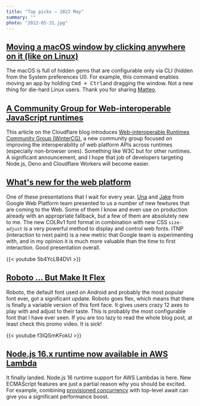 ```yaml
---
title: "Top picks — 2022 May"
summary: ""
photo: "2022-05-31.jpg"
---
```


## [Moving a macOS window by clicking anywhere on it (like on Linux)](https://mmazzarolo.com/blog/2022-04-16-drag-window-by-clicking-anywhere-on-macos/)

The macOS is full of hidden gems that are configurable only via CLI (hidden from the System preferences UI). For example, this command enables moving an app by holding <kbd>Cmd + Ctrl</kbd>and dragging the window. Not a new thing for die-hard Linux users. Thank you for sharing [Matteo](https://twitter.com/mazzarolomatteo).

## [A Community Group for Web-interoperable JavaScript runtimes](https://blog.cloudflare.com/introducing-the-wintercg/)

This article on the Cloudflare blog introduces [Web-interoperable Runtimes Community Group (WinterCG)](https://wintercg.org), a new community group focused on improving the interoperability of web platform APIs across runtimes (especially non-browser ones). Something like W3C but for other runtimes. A significant announcement, and I hope that job of developers targeting Node.js, Deno and Cloudflare Workers will become easier.

## [What's new for the web platform](https://youtu.be/5b4YcLB4DVI)

One of these presentations that I wait for every year. [Una](https://twitter.com/Una) and [Jake](https://twitter.com/jaffathecake) from Google Web Platform team presented to us a number of new fewtures that are coming to the Web. Some of them I know and even use on production already with an appropriate fallback, but a few of them are absolutely new to me. The new COLRv1 font format in combination with new CSS `size-adjust` is a very powerful method to display and control web fonts. ITNP (interaction to next paint) is a new metric that Google team is experimenting with, and in my opinion it is much more valuable than the time to first interaction. Good presentation overall.

{{< youtube 5b4YcLB4DVI >}}

## [Roboto … But Make It Flex](https://material.io/blog/roboto-flex)

Roboto, the default font used on Android and probably the most popular font ever, got a significant update. Roboto goes flex, which means that there is finally a variable version of this font face. It gives users crazy 12 axes to play with and adjust to their taste. This is probably the most configurable font that I have ever seen. If you are too lazy to read the whole blog post, at least check this promo video. It is sick!

{{< youtube f3IQSmKFokU >}}

## [Node.js 16.x runtime now available in AWS Lambda](https://aws.amazon.com/blogs/compute/node-js-16-x-runtime-now-available-in-aws-lambda/)

It finally landed. Node.js 16 runtime support for AWS Lambdas is here. New ECMAScript features are just a partial reason why you should be excited. For example, combining [provisioned concurrency](https://docs.aws.amazon.com/lambda/latest/dg/provisioned-concurrency.html) with top-level await can give you a significant performance boost.
